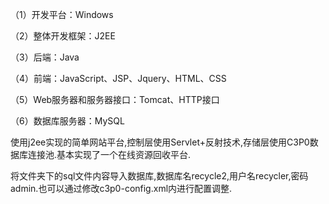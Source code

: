 （1）开发平台：Windows 

（2）整体开发框架：J2EE 

（3）后端：Java 

（4）前端：JavaScript、JSP、Jquery、HTML、CSS 

（5）Web服务器和服务器接口：Tomcat、HTTP接口 

（6）数据库服务器：MySQL 

使用j2ee实现的简单网站平台,控制层使用Servlet+反射技术,存储层使用C3P0数据库连接池.基本实现了一个在线资源回收平台.

将文件夹下的sql文件内容导入数据库,数据库名recycle2,用户名recycler,密码admin.也可以通过修改c3p0-config.xml内进行配置调整.
